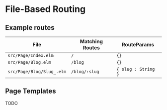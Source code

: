 # File-Based Routing

## Example routes

| File                      | Matching Routes | RouteParams         |
| ------------------------- | --------------- | ------------------- |
| `src/Page/Index.elm`      | `/`             | `{}`                |
| `src/Page/Blog.elm`       | `/blog`         | `{}`                |
| `src/Page/Blog/Slug_.elm` | `/blog/:slug`   | `{ slug : String }` |

## Page Templates

TODO
